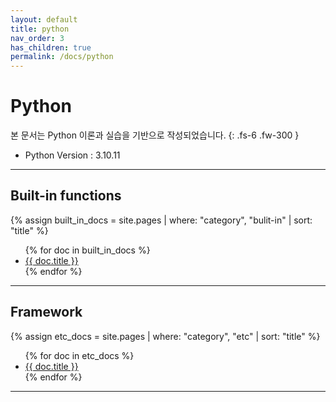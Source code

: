 ```yaml
---
layout: default
title: python
nav_order: 3
has_children: true
permalink: /docs/python
---
```


# Python
본 문서는 Python 이론과 실습을 기반으로 작성되었습니다.
{: .fs-6 .fw-300 }

- Python Version : 3.10.11

---

## Built-in functions
{% assign built_in_docs = site.pages | where: "category", "bulit-in" | sort: "title" %}
<ul>
  {% for doc in built_in_docs %}
    <li><a href="{{ doc.url }}">{{ doc.title }}</a></li>
  {% endfor %}
</ul>

---

## Framework
{% assign etc_docs = site.pages | where: "category", "etc" | sort: "title" %}
<ul>
  {% for doc in etc_docs %}
    <li><a href="{{ doc.url }}">{{ doc.title }}</a></li>
  {% endfor %}
</ul>

---